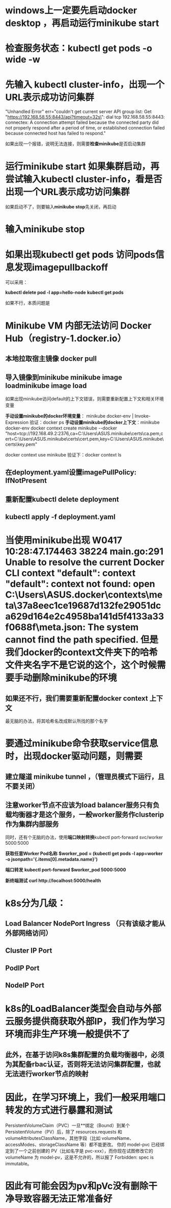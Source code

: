 # windows上一定要先启动docker desktop ，再启动运行minikube start


# 检查服务状态：kubectl get pods -o wide -w


# 先输入 kubectl cluster-info，出现一个URL表示成功访问集群


"Unhandled Error" err="couldn't get current server API group list: Get \"https://192.168.58.55:8443/api?timeout=32s\": dial tcp 192.168.58.55:8443: connectex: A connection attempt failed because the connected party did not properly respond after a period of time, or established connection failed because connected host has failed to respond."

如果出现一个报错，说明无法连接，则需要**检查minikube**是否启动集群


# 运行minikube start 如果集群启动，再尝试输入kubectl cluster-info，看是否出现一个URL表示成功访问集群

如果启动不了，则要输入**minikube stop**先关闭，再启动


# 输入minikube stop 



# 如果出现kubectl get pods 访问pods信息发现imagepullbackoff

可以采用：

**kubectl delete pod -l app=hello-node**
**kubectl get pods**


如果不行，本质问题是

#  Minikube VM 内部无法访问 Docker Hub（registry-1.docker.io）



## 本地拉取宿主镜像  docker pull

## 导入镜像到minikube  minikube image loadminikube image load
如果出现minikube访问default的上下文错误，则需要重新配置上下文和相关环境变量

**手动设置minikube的docker环境变量**： minikube docker-env | Invoke-Expression
验证：docker ps 
**手动设置minikube的docker上下文**：minikube docker-env
docker context create minikube --docker "host=tcp://192.168.49.2:2376,ca=C:\Users\ASUS\.minikube\certs\ca.pem,cert=C:\Users\ASUS\.minikube\certs\cert.pem,key=C:\Users\ASUS\.minikube\certs\key.pem"

docker context use minikube
验证下：docker context ls
##  在deployment.yaml设置imagePullPolicy: IfNotPresent



## 重新配置kubectl delete deployment 
##  kubectl apply -f deployment.yaml



# 当使用minikube出现 W0417 10:28:47.174463   38224 main.go:291 Unable to resolve the current Docker CLI context "default": context "default": context not found: open C:\Users\ASUS\.docker\contexts\meta\37a8eec1ce19687d132fe29051dca629d164e2c4958ba141d5f4133a33f0688f\meta.json: The system cannot find the path specified. 但是我们docker的context文件夹下的哈希文件夹名字不是它说的这个，这个时候需要手动删除minikube的环境





## 如果还不行，我们需要重新配置docker context 上下文



最无脑的办法，将其哈希名改成默认所找的那个名字


# 要通过minikube命令获取service信息时，出现docker驱动问题，则需要

## 建立隧道 minikube tunnel ，（管理员模式下运行，且不要关闭）


## 注意worker节点不应该为load balancer服务只有负载均衡器才是这个服务，一般worker服务作clusterip作为集群内部服务

同时，还有个无脑的办法，使用**端口映射转换**kubectl port-forward svc/worker 5000:5000


**获取任意Worker Pod名称**
**$worker_pod = (kubectl get pods -l app=worker -o jsonpath='{.items[0].metadata.name}')**

**端口转发**
**kubectl port-forward $worker_pod 5000:5000**

**新终端测试**
**curl http://localhost:5000/health**



# k8s分为几级：
## Load Balancer NodePort Ingress （只有该级才能从外部网络访问）
## Cluster IP   Port
## PodIP  Port
## NodeIP Port

# k8s的LoadBalancer类型会自动与外部云服务提供商获取外部IP，我们作为学习环境而非生产环境一般提供不了

## 此外，在基于访问k8s集群配置的负载均衡器中，必须为其配备rbac认证，否则将无法访问集群配置，也就无法进行worker节点的映射

# 因此，在学习环境上，我们一般采用端口转发的方式进行暴露和测试


PersistentVolumeClaim（PVC）一旦**绑定（Bound）到某个 PersistentVolume（PV）后，除了 resources.requests 和 volumeAttributesClassName，其他字段（比如 volumeName、accessModes、storageClassName 等）都不能更改。
你的 model-pvc 已经绑定到了一个之前创建的 PV（比如名字是 pvc-xxx），而你现在试图修改它的 volumeName 为 model-pv，这是不允许的，所以报了 Forbidden: spec is immutable。

# 因此有可能会因为pv和pVc没有删除干净导致容器无法正常准备好